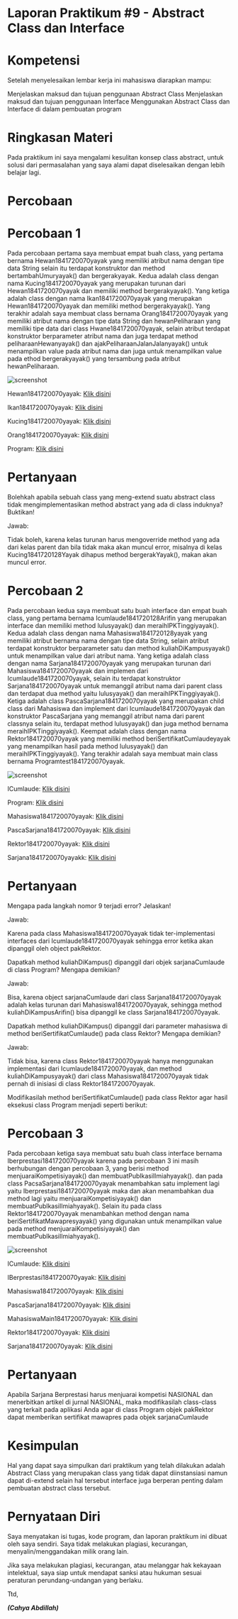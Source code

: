 # Laporan Praktikum #9 - Abstract Class dan Interface

# Kompetensi
Setelah menyelesaikan lembar kerja ini mahasiswa diarapkan mampu:

Menjelaskan maksud dan tujuan penggunaan Abstract Class
Menjelaskan maksud dan tujuan penggunaan Interface
Menggunakan Abstract Class dan Interface di dalam pembuatan program
# Ringkasan Materi
Pada praktikum ini saya mengalami kesulitan konsep class abstract, untuk solusi dari permasalahan yang saya alami dapat diselesaikan dengan lebih belajar lagi.

# Percobaan


# Percobaan 1
Pada percobaan pertama saya membuat empat buah class, yang pertama bernama Hewan1841720070yayak yang memiliki atribut nama dengan tipe data String selain itu terdapat konstruktor dan method bertambahUmuryayak() dan bergerakyayak. Kedua adalah class dengan nama Kucing1841720070yayak yang merupakan turunan dari Hewan1841720070yayak dan memiliki method bergerakyayak(). Yang ketiga adalah class dengan nama Ikan1841720070yayak yang merupakan Hewan1841720070yayak dan memiliki method bergerakyayak(). Yang terakhir adalah saya membuat class bernama Orang1841720070yayak yang memiliki atribut nama dengan tipe data String dan hewanPeliharaan yang memiliki tipe data dari class Hwane1841720070yayak, selain atribut terdapat konstruktor berparameter atribut nama dan juga terdapat method peliharaanHewanyayak() dan ajakPeliharaanJalanJalanyayak() untuk menampilkan value pada atribut nama dan juga untuk menampilkan value pada ethod bergerakyayak() yang tersambung pada atribut hewanPeliharaan.

![screenshot](img/P.PNG)

Hewan1841720070yayak: [Klik disini](../../src/9_Abstract_Class_dan_Interface/Hewan1841720070yayak.java)

Ikan1841720070yayak: [Klik disini](../../src/9_Abstract_Class_dan_Interface/Ikan1841720070yayak.java)

Kucing1841720070yayak: [Klik disini](../../src/9_Abstract_Class_dan_Interface/Kucing1841720070yayak.java)

Orang1841720070yayak: [Klik disini](../../src/9_Abstract_Class_dan_Interface/Orang1841720070yayak.java)

Program: [Klik disini](../../src/9_Abstract_Class_dan_Interface/Program.java)




# Pertanyaan
Bolehkah apabila sebuah class yang meng-extend suatu abstract class tidak mengimplementasikan method abstract yang ada di class induknya? Buktikan!

Jawab:

Tidak boleh, karena kelas turunan harus mengoverride method yang ada dari kelas parent dan bila tidak maka akan muncul error, misalnya di kelas Kucing1841720128Yayak dihapus method bergerakYayak(), makan akan muncul error.

# Percobaan 2
Pada percobaan kedua saya membuat satu buah interface dan empat buah class, yang pertama bernama Icumlaude1841720128Arifin yang merupakan interface dan memiliki method lulusyayak() dan meraihIPKTinggiyayak(). Kedua adalah class dengan nama Mahasiswa1841720128yayak yang memiliki atribut bernama nama dengan tipe data String, selain atribut terdapat konstruktor berparameter satu dan method kuliahDiKampusyayak() untuk menampilkan value dari atribut nama. Yang ketiga adalah class dengan nama Sarjana1841720070yayak yang merupakan turunan dari Mahasiswa1841720070yayak dan implemen dari Icumlaude1841720070yayak, selain itu terdapat konstruktor Sarjana1841720070yayak untuk memanggil atribut nama dari parent class dan terdapat dua method yaitu lulusyayak() dan meraihIPKTinggiyayak(). Ketiga adalah class PascaSarjana1841720070yayak yang merupakan child class dari Mahasiswa dan implement dari Icumlaude1841720070yayak dan konstruktor PascaSarjana yang memanggil atribut nama dari parent classnya selain itu, terdapat method lulusyayak() dan juga method bernama meraihIPKTinggiyayak(). Keempat adalah class dengan nama Rektor1841720070yayak yang memiliki method beriSertifikatCumlaudeyayak yang menampilkan hasil pada method lulusyayak() dan meraihIPKTinggiyayak(). Yang terakhir adalah saya membuat main class bernama Programtest1841720070yayak.

![screenshot](img/P2.PNG)

ICumlaude: [Klik disini](../../src/9_Abstract_Class_dan_Interface/Percobaan2/ICumlaude.java)

Program: [Klik disini](../../src/9_Abstract_Class_dan_Interface/Percobaan2/Program.java)

Mahasiswa1841720070yayak: [Klik disini](../../src/9_Abstract_Class_dan_Interface/Percobaan2/Mahasiswa1841720070yayak.java)

PascaSarjana1841720070yayak: [Klik disini](../../src/9_Abstract_Class_dan_Interface/Percobaan2/PascaSarjana1841720070yayak.java)

Rektor1841720070yayak: [Klik disini](../../src/9_Abstract_Class_dan_Interface/Percobaan2/Rektor1841720070yayak.java)

Sarjana1841720070yayakk: [Klik disini](../../src/9_Abstract_Class_dan_Interface/Percobaan2/Sarjana1841720070yayak.java)








# Pertanyaan

Mengapa pada langkah nomor 9 terjadi error? Jelaskan!

Jawab:

Karena pada class Mahasiswa1841720070yayak tidak ter-implementasi interfaces dari Icumlaude1841720070yayak sehingga error ketika akan dipanggil oleh object pakRektor.

Dapatkah method kuliahDiKampus() dipanggil dari objek sarjanaCumlaude di class Program? Mengapa demikian?

Jawab:

Bisa, karena object sarjanaCumlaude dari class Sarjana1841720070yayak adalah kelas turunan dari Mahasiswa1841720070yayak, sehingga method kuliahDiKampusArifin() bisa dipanggil ke class Sarjana1841720070yayak.

Dapatkah method kuliahDiKampus() dipanggil dari parameter mahasiswa di method beriSertifikatCumlaude() pada class Rektor? Mengapa demikian?

Jawab:

Tidak bisa, karena class Rektor1841720070yayak hanya menggunakan implementasi dari Icumlaude1841720070yayak, dan method kuliahDiKampusyayak() dari class Mahasiswa1841720070yayak tidak pernah di inisiasi di class Rektor1841720070yayak.

Modifikasilah method beriSertifikatCumlaude() pada class Rektor agar hasil eksekusi class Program menjadi seperti berikut:


# Percobaan 3

Pada percobaan ketiga saya membuat satu buah class interface bernama Iberprestasi1841720070yayak karena pada percobaan 3 ini masih berhubungan dengan percobaan 3, yang berisi method menjuaraiKompetisiyayak() dan membuatPublkasiIlmiahyayak(). dan pada class PacsaSarjana1841720070yayak menambahkan satu implement lagi yaitu Iberprestasi1841720070yayak maka dan akan menambahkan dua method lagi yaitu menjuaraiKompetisiyayak() dan membuatPublkasiIlmiahyayak(). Selain itu pada class Rektor1841720070yayak menambahkan method dengan nama beriSertifikatMawapresyayak() yang digunakan untuk menampilkan value pada method menjuaraiKompetisiyayak() dan membuatPublkasiIlmiahyayak().


![screenshot](img/P3.PNG)

ICumlaude: [Klik disini](../../src/9_Abstract_Class_dan_Interface/Percobaan3/ICumlaude.java)

IBerprestasi1841720070yayak: [Klik disini](../../src/9_Abstract_Class_dan_Interface/Percobaan3/IBerprestasi1841720070yayak.java)

Mahasiswa1841720070yayak: [Klik disini](../../src/9_Abstract_Class_dan_Interface/Percobaan3/Mahasiswa1841720070yayak.java)

PascaSarjana1841720070yayak: [Klik disini](../../src/9_Abstract_Class_dan_Interface/Percobaan3/PascaSarjana1841720070yayak.java)

MahasiswaMain1841720070yayak: [Klik disini](../../src/9_Abstract_Class_dan_Interface/Percobaan3/MahasiswaMain1841720070yayak.java)

Rektor1841720070yayak: [Klik disini](../../src/9_Abstract_Class_dan_Interface/Percobaan3/Rektor1841720070yayak.java)

Sarjana1841720070yayak: [Klik disini](../../src/9_Abstract_Class_dan_Interface/Percobaan3/Sarjana1841720070yayak.java)


# Pertanyaan
Apabila Sarjana Berprestasi harus menjuarai kompetisi NASIONAL dan menerbitkan artikel di jurnal NASIONAL, maka modifikasilah class-class yang terkait pada aplikasi Anda agar di class Program objek pakRektor dapat memberikan sertifikat mawapres pada objek sarjanaCumlaude



# Kesimpulan
Hal yang dapat saya simpulkan dari praktikum yang telah dilakukan adalah Abstract Class yang merupakan class yang tidak dapat diinstansiasi namun dapat di-extend selain hal tersebut interface juga berperan penting dalam pembuatan abstract class tersebut.

# Pernyataan Diri
Saya menyatakan isi tugas, kode program, dan laporan praktikum ini dibuat oleh saya sendiri. Saya tidak melakukan plagiasi, kecurangan, menyalin/menggandakan milik orang lain.

Jika saya melakukan plagiasi, kecurangan, atau melanggar hak kekayaan intelektual, saya siap untuk mendapat sanksi atau hukuman sesuai peraturan perundang-undangan yang berlaku.


Ttd,

***(Cahya Abdillah)***